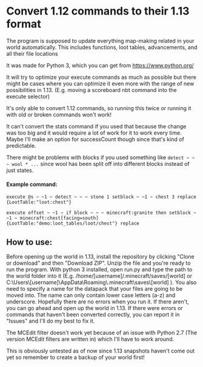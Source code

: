 # Convert 1.12 commands to their 1.13 format

The program is supposed to update everything map-making related in your world automatically. This includes functions, loot tables, advancements, and all their file locations

It was made for Python 3, which you can get from https://www.python.org/

It will try to optimize your execute commands as much as possible but there might be cases where you can optimize it even more with the range of new possibilities in 1.13. (E.g. moving a scoreboard nbt command into the execute selector)

It's only able to convert 1.12 commands, so running this twice or running it with old or broken commands won't work!

It can't convert the stats command if you used that because the change was too big and it would require a lot of work for it to work every time. Maybe I'll make an option for successCount though since that's kind of predictable.

There might be problems with blocks if you used something like `detect ~ ~ ~ wool * ...` since wool has been split off into different blocks instead of just states.

#### Example command:

```
execute @s ~ ~1 ~ detect ~ ~ ~ stone 1 setblock ~ ~1 ~ chest 3 replace {LootTable:"loot:chest"}
```

```
execute offset ~ ~1 ~ if block ~ ~ ~ minecraft:granite then setblock ~ ~1 ~ minecraft:chest[facing=south]{LootTable:"demo:loot_tables/loot/chest"} replace
```

## How to use:

Before opening up the world in 1.13, install the repository by clicking "Clone or download" and then "Download ZIP". Unzip the file and you're ready to run the program. With python 3 installed, open run.py and type the path to the world folder into it (E.g. /home/[username]/.minecraft/saves/[world] or C:\Users\\[username]\AppData\Roaming\\.minecraft\saves\\[world] ). You also need to specify a name for the datapack that your files are going to be moved into. The name can only contain lower case letters (a-z) and underscore. Hopefully there are no errors when you run it. If there aren't, you can go ahead and open up the world in 1.13. If there were errors or commands that haven't been converted correctly, you can report it in "Issues" and I'll do my best to fix it.

The MCEdit filter doesn't work yet because of an issue with Python 2.7 (The version MCEdit filters are written in) which I'll have to work around.


This is obviously untested as of now since 1.13 snapshots haven't come out yet so remember to create a backup of your world first!
